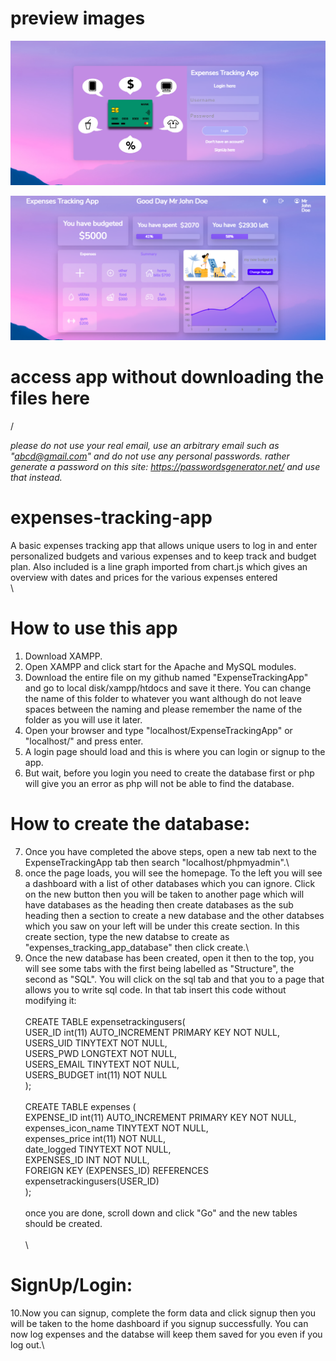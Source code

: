 # preview images
![landingpage](landingpage.png "login signup page")

![dashboard](dashboard.png "dashboard")

# access app without downloading the files here
/

*please do not use your real email, use an arbitrary email such as "abcd@gmail.com" and do not use any personal passwords. rather generate a password on this site: https://passwordsgenerator.net/ and use that instead.*

# expenses-tracking-app
A basic expenses tracking app that allows unique users to log in and enter personalized budgets  and various expenses and to keep track and budget plan. Also included is a line graph imported from chart.js which gives an overview with dates and prices for the various expenses entered\
\
# How to use this app
1. Download XAMPP.
2. Open XAMPP and click start for the Apache and MySQL modules.
3. Download the entire file on my github named "ExpenseTrackingApp" and go to local disk/xampp/htdocs and save it there. You can change the name of this folder to whatever you want although do not leave spaces between the naming and please remember the name of the folder as you will use it later.
4. Open your browser and type "localhost/ExpenseTrackingApp" or "localhost/<Name of your saved folder>" and press enter.
5. A login page should load and this is where you can login or signup to the app.
6. But wait, before you login you need to create the database first or php will give you an error as php will not be able to find the database.

# How to create the database:
7. Once you have completed the above steps, open a new tab next to the ExpenseTrackingApp tab then search "localhost/phpmyadmin".\
8. once the page loads, you will see the homepage. To the left you will see a dashboard with a list of other databases which you can ignore. Click on the new button then you will be taken to another page which will have databases as the heading then create databases as the sub heading then a section to create a new database and the other databses which you saw on your left will be under this create section. In this create section, type the new databse to create as "expenses_tracking_app_database" then click create.\
9. Once the new database has been created, open it then to the top, you will see some tabs with the first being labelled as "Structure", the second as "SQL". You will click on the sql tab and that you to a page that allows you to write sql code. In that tab insert this code without modifying it:\
\
CREATE TABLE expensetrackingusers(\
    USER_ID int(11) AUTO_INCREMENT PRIMARY KEY NOT NULL,\
    USERS_UID TINYTEXT NOT NULL,\
    USERS_PWD LONGTEXT NOT NULL,\
    USERS_EMAIL TINYTEXT NOT NULL,\
    USERS_BUDGET int(11) NOT NULL\
);\
\
CREATE TABLE expenses (\
    EXPENSE_ID int(11) AUTO_INCREMENT PRIMARY KEY NOT NULL,\
    expenses_icon_name TINYTEXT NOT NULL,\
    expenses_price int(11) NOT NULL,\
    date_logged TINYTEXT NOT NULL,\
    EXPENSES_ID INT NOT NULL,\
    FOREIGN KEY (EXPENSES_ID) REFERENCES expensetrackingusers(USER_ID)\
);\
\
once you are done, scroll down and click "Go" and the new tables should be created.\
\
\
# SignUp/Login:
10.Now you can signup, complete the form data and click signup then you will be taken to the home dashboard if you signup successfully. You can now log expenses and the databse will keep them saved for you even if you log out.\
